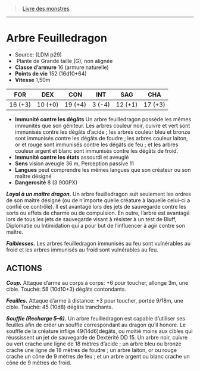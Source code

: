 ﻿> [Livre des monstres](tome_of_beasts.md)

---

# Arbre Feuilledragon

- Source: (LDM p29)
-  Plante de Grande taille (G), non alignée
- **Classe d’armure** 16 (armure naturelle)
- **Points de vie** 152 (16d10+64)
- **Vitesse** 1,50m

|FOR|DEX|CON|INT|SAG|CHA|
|---|---|---|---|---|---|
|16 (+3)|10 (+0)|19 (+4)|3 (-4)|12 (+1)|17 (+3)|

- **Immunité contre les dégâts** Un arbre feuilledragon possède les mêmes immunités que son géniteur. Les arbres couleur noir, cuivre et vert sont immunisés contre les dégâts d’acide ; les arbres couleur bleu et bronze sont immunisés contre les dégâts de foudre ; les arbres couleur laiton, or et rouge sont immunisés contre les dégâts de feu ; et les arbres couleur argent et blanc sont immunisés contre les dégâts de froid.
- **Immunité contre les états** assourdi et aveuglé
- **Sens** vision aveugle 36 m, Perception passive 11
- **Langues** peut comprendre les mêmes langues que son créateur ou son maître désigné
- **Dangerosité** 8 (3 900PX)

**_Loyal à un maître dragon._** Un arbre feuilledragon suit seulement les ordres de son maître désigné (ou de n’importe quelle créature à laquelle celui-ci a confié ce contrôle). Il est avantagé lors des jets de sauvegarde contre les sorts ou effets de charme ou de compulsion. En outre, l’arbre est avantagé lors de tous les jets de sauvegarde visant à résister à un test de Bluff, Diplomatie ou Intimidation qui a pour but de l’influencer à agir contre son maître.

**_Faiblesses._** Les arbres feuilledragon immunisés au feu sont vulnérables au froid et les arbres immunisés au froid sont vulnérables au feu.

## ACTIONS

**_Coup._** Attaque d’arme au corps à corps: +6 pour toucher, allonge 3m, une cible. Touché: 58 (10d10+3) dégâts contondants.

**_Feuilles._** Attaque d’arme à distance: +3 pour toucher, portée 9/18m, une cible. Touché: 45 (10d8) dégâts tranchants.

**_Souffle (Recharge 5–6)._** Un arbre feuilledragon est capable d’utiliser ses feuilles afin de créer un souffle correspondant au dragon qu’il honore. Le souffle de la créature inflige 49(14d6)dégâts, ou moitié moins aux cibles qui réussissent un jet de sauvegarde de Dextérité DD 15. Un arbre noir, cuivre ou vert crache une ligne de 18 mètres d’acide ; un arbre bleu ou bronze crache une ligne de 18 mètres de foudre ; un arbre laiton, or ou rouge crache un cône de 9 mètres de feu ; et un arbre argent ou blanc crache un cône de 9 mètres de froid.

